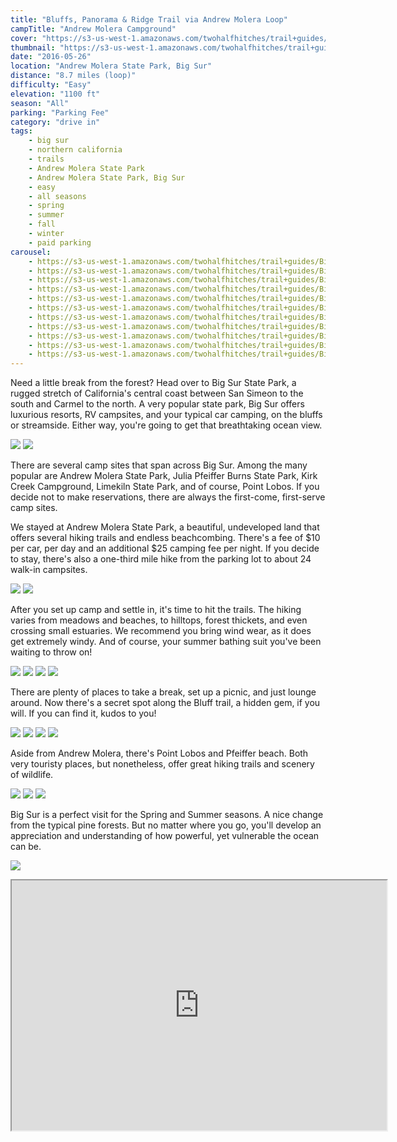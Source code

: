 ```yaml
---
title: "Bluffs, Panorama & Ridge Trail via Andrew Molera Loop"
campTitle: "Andrew Molera Campground"
cover: "https://s3-us-west-1.amazonaws.com/twohalfhitches/trail+guides/Big+Sur/IMG_7776.jpg"
thumbnail: "https://s3-us-west-1.amazonaws.com/twohalfhitches/trail+guides/Big+Sur/IMG_7776.jpg"
date: "2016-05-26"
location: "Andrew Molera State Park, Big Sur"
distance: "8.7 miles (loop)"
difficulty: "Easy"
elevation: "1100 ft"
season: "All"
parking: "Parking Fee"
category: "drive in"
tags:
    - big sur
    - northern california
    - trails
    - Andrew Molera State Park
    - Andrew Molera State Park, Big Sur
    - easy
    - all seasons
    - spring
    - summer
    - fall
    - winter
    - paid parking
carousel:
    - https://s3-us-west-1.amazonaws.com/twohalfhitches/trail+guides/Big+Sur/IMG_7772.jpg
    - https://s3-us-west-1.amazonaws.com/twohalfhitches/trail+guides/Big+Sur/IMG_7805.jpg
    - https://s3-us-west-1.amazonaws.com/twohalfhitches/trail+guides/Big+Sur/IMG_7832.jpg
    - https://s3-us-west-1.amazonaws.com/twohalfhitches/trail+guides/Big+Sur/IMG_7821.jpg
    - https://s3-us-west-1.amazonaws.com/twohalfhitches/trail+guides/Big+Sur/IMG_7911.jpg
    - https://s3-us-west-1.amazonaws.com/twohalfhitches/trail+guides/Big+Sur/IMG_7949.jpg
    - https://s3-us-west-1.amazonaws.com/twohalfhitches/trail+guides/Big+Sur/IMG_7937.jpg
    - https://s3-us-west-1.amazonaws.com/twohalfhitches/trail+guides/Big+Sur/IMG_7990.jpg
    - https://s3-us-west-1.amazonaws.com/twohalfhitches/trail+guides/Big+Sur/IMG_8060.jpg
    - https://s3-us-west-1.amazonaws.com/twohalfhitches/trail+guides/Big+Sur/IMG_8073.jpg
    - https://s3-us-west-1.amazonaws.com/twohalfhitches/trail+guides/Big+Sur/IMG_8124.jpg
---
```


Need a little break from the forest? Head over to Big Sur State Park, a rugged stretch of California's central coast between San Simeon to the south and Carmel to the north. A very popular state park, Big Sur offers luxurious resorts, RV campsites, and your typical car camping, on the bluffs or streamside. Either way, you're going to get that breathtaking ocean view.

![](https://s3-us-west-1.amazonaws.com/twohalfhitches/trail+guides/Big+Sur/IMG_8054.jpg)
![](https://s3-us-west-1.amazonaws.com/twohalfhitches/trail+guides/Big+Sur/IMG_8065.jpg)

There are several camp sites that span across Big Sur. Among the many popular are Andrew Molera State Park, Julia Pfeiffer Burns State Park, Kirk Creek Campground, Limekiln State Park, and of course, Point Lobos. If you decide not to make reservations, there are always the first-come, first-serve camp sites.

We stayed at Andrew Molera State Park, a beautiful, undeveloped land that offers several hiking trails and endless beachcombing. There's a fee of $10 per car, per day and an additional $25 camping fee per night. If you decide to stay, there's also a one-third mile hike from the parking lot to about 24 walk-in campsites.

![](https://s3-us-west-1.amazonaws.com/twohalfhitches/trail+guides/Big+Sur/IMG_7743.jpg)
![](https://s3-us-west-1.amazonaws.com/twohalfhitches/trail+guides/Big+Sur/IMG_7747.jpg)

After you set up camp and settle in, it's time to hit the trails. The hiking varies from meadows and beaches, to hilltops, forest thickets, and even crossing small estuaries. We recommend you bring wind wear, as it does get extremely windy. And of course, your summer bathing suit you've been waiting to throw on!

![](https://s3-us-west-1.amazonaws.com/twohalfhitches/trail+guides/Big+Sur/IMG_7871.jpg)
![](https://s3-us-west-1.amazonaws.com/twohalfhitches/trail+guides/Big+Sur/IMG_7827.jpg)
![](https://s3-us-west-1.amazonaws.com/twohalfhitches/trail+guides/Big+Sur/IMG_7772.jpg)
![](https://s3-us-west-1.amazonaws.com/twohalfhitches/trail+guides/Big+Sur/IMG_7781.jpg)

There are plenty of places to take a break, set up a picnic, and just lounge around. Now there's a secret spot along the Bluff trail, a hidden gem, if you will. If you can find it, kudos to you!

![](https://s3-us-west-1.amazonaws.com/twohalfhitches/trail+guides/Big+Sur/IMG_7816.jpg)
![](https://s3-us-west-1.amazonaws.com/twohalfhitches/trail+guides/Big+Sur/IMG_7933.jpg)
![](https://s3-us-west-1.amazonaws.com/twohalfhitches/trail+guides/Big+Sur/IMG_7943.jpg)
![](https://s3-us-west-1.amazonaws.com/twohalfhitches/trail+guides/Big+Sur/IMG_7961.jpg)

Aside from Andrew Molera, there's Point Lobos and Pfeiffer beach. Both very touristy places, but nonetheless, offer great hiking trails and scenery of wildlife.

![](https://s3-us-west-1.amazonaws.com/twohalfhitches/trail+guides/Big+Sur/IMG_8135.jpg)
![](https://s3-us-west-1.amazonaws.com/twohalfhitches/trail+guides/Big+Sur/IMG_8081.jpg)
![](https://s3-us-west-1.amazonaws.com/twohalfhitches/trail+guides/Big+Sur/IMG_8105.jpg)

Big Sur is a perfect visit for the Spring and Summer seasons. A nice change from the typical pine forests. But no matter where you go, you'll develop an appreciation and understanding of how powerful, yet vulnerable the ocean can be.

![](https://s3-us-west-1.amazonaws.com/twohalfhitches/trail+guides/Big+Sur/IMG_8047.jpg)

<iframe src="https://www.google.com/maps/d/embed?mid=1VvEXhaKhfQr2Xza34gpYcIonHf8" width="600" height="400"></iframe>

<br><br>
